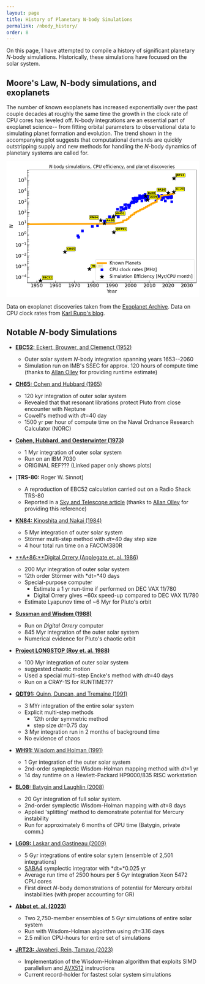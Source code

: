 ```yaml
---
layout: page
title: History of Planetary N-body Simulations
permalink: /nbody_history/
order: 8
---
```


On this page, I have attempted to compile a history of significant planetary *N*-body simulations. Historically, these simulations have focused on the solar system. 



Moore's Law, N-body simulations, and exoplanets
-----------------------------------------------

The number of known exoplanets has increased exponentially over the past couple decades at roughly the same time the growth in the clock rate of CPU cores has leveled off. N-body integrations are an essential part of exoplanet science-- from fitting orbital parameters to observational data to simulating planet formation and evolution. The trend  shown in the accompanying plot suggests that computational demands are quickly outstripping supply and new methods for handling the *N*-body dynamics of planetary systems are called for.

![nbodyMoores]

Data on exoplanet discoveries taken from the [Exoplanet Archive](https://exoplanetarchive.ipac.caltech.edu). Data on CPU clock rates from [Karl Rupp's blog](https://www.karlrupp.net/2018/02/42-years-of-microprocessor-trend-data/).





Notable *N*-body Simulations
----------------------------

- [**EBC52:** Eckert, Brouwer, and Clemenct (1952)][EBC1952]
  - Outer solar system *N*-body integration spanning years 1653--2060
  - Simulation run on IMB's SSEC for approx. 120 hours of compute time (thanks to [Allan Olley](http://individual.utoronto.ca/fofound/) for providing runtime estimate) 

- [**CH65:** Cohen and Hubbard (1965)][CH1965]
  - 120 kyr integration of outer solar system
  - Revealed that that resonant librations protect Pluto from close encounter with Neptune  
  - Cowell's method with *dt*=40 day
  - 1500 yr per hour of compute time on the Naval Ordnance Research Calculator (NORC)

- [**Cohen, Hubbard, and Oesterwinter (1973)**][CHO1973]
  - 1 Myr integration of outer solar system
  - Run on an IBM 7030 
  - ORIGINAL REF??? (Linked paper only shows plots)

- [**TRS-80:** Roger W. Sinnot]
  - A reproduction of EBC52 calculation carried out on a Radio Shack TRS-80
  - Reported in a [Sky and Telescope article][SkyAndTelescope] (thanks to [Allan Olley](http://individual.utoronto.ca/fofound/) for providing this reference)

- [**KN84:** Kinoshita and Nakai (1984)][KN1984]
    - 5 Myr integration of outer solar system
    - Störmer multi-step method with *dt*=40 day step size
    - 4 hour total run time on a FACOM380R 

- [**A+86:**Digital Orrery (Applegate et. al. 1986) ][DigOrr1986]
    - 200 Myr integration of outer solar system
    - 12th order Störmer with *dt=*40 days
    - Special-purpose computer 
        - Estimate a 1 yr run-time if performed on DEC VAX 11/780
        - Digital Orrery gives ~60x speed-up compared to DEC VAX 11/780
    - Estimate Lyapunov time of ~6 Myr for Pluto's orbit

- [**Sussman and Wisdom (1988)**][SW1988]
    - Run on *Digital Orrery* computer
    - 845 Myr integration of the outer solar system
    - Numerical evidence for Pluto's chaotic orbit

- [**Project LONGSTOP (Roy et. al. 1988)**][LONGSTOP1988]
    - 100 Myr integration of outer solar system
    - suggested chaotic motion 
    - Used a special multi-step Encke's method with *dt*=40 days
    - Run on a CRAY-1S for RUNTIME???

- [**QDT91:** Quinn, Duncan, and Tremaine (1991)][QDT1991]
    - 3 MYr integration of the entire solar system
    - Explicit multi-step methods 
        - 12th order symmetric method
        - step size *dt*=0.75 day
    - 3 Myr integration run in 2 months of background time
    - No evidence of chaos

- [**WH91:** Wisdom and Holman (1991)][WH1991]
    - 1 Gyr integration of the outer solar system
    - 2nd-order symplectic Wisdom-Holman mapping method with *dt*=1 yr
    - 14 day runtime on a Hewlett-Packard HP9000/835 RISC workstation

- [**BL08:** Batygin and Laughlin (2008)][BL2008]
    - 20 Gyr integration of full solar system.
    - 2nd-order symplectic Wisdom-Holman mapping with *dt*=8 days
    - Applied 'splitting' method to demonstrate potential for Mercury instability
    - Run for approximately 6 months of CPU time (Batygin, private comm.)

- [**LG09:** Laskar and Gastineau (2009)][LG2009]
    - 5 Gyr integrations of entire solar sytem (ensemble of 2,501 integrations)
    - [SABA4](SABA4) symplectic integrator with *dt=*0.025 yr
    - Average run time of 2500 hours per 5 Gyr integration Xeon 5472 CPU cores 
    - First direct *N*-body demonstrations of potential for Mercury orbital instabilities (with proper accounting for GR)

- [**Abbot et. al. (2023)**][A+2023]
    - Two 2,750-member ensembles of 5 Gyr simulations of entire solar system
    - Run with Wisdom-Holman algoirthm using *dt*=3.16 days
    - 2.5 million CPU-hours for entire set of simulations

- [**JRT23:** Javaheri, Rein, Tamayo (2023)][JRT2003]
    - Implementation of the Wisdom-Holman algorithm that exploits SIMD parallelism and [AVX512](https://en.wikipedia.org/wiki/AVX-512) instructions
    - Current record-holder for fastest solar system simulations

[EBC1952]: https://ui.adsabs.harvard.edu/abs/1951USNAO..12....1E/abstract
[CH1965]: https://ui.adsabs.harvard.edu/abs/1965AJ.....70...10C/abstract
[CHO1973]: https://ui.adsabs.harvard.edu/abs/1973CeMec...7..438C/abstract
[KN1984]: https://ui.adsabs.harvard.edu/abs/1984CeMec..34..203K/abstract
[LONGSTOP1988]: https://ui.adsabs.harvard.edu/abs/1988VA.....32...95R/abstract
[DigOrr1986]: https://ui.adsabs.harvard.edu/abs/1986AJ.....92..176A/abstract
[SW1988]: https://ui.adsabs.harvard.edu/abs/1988Sci...241..433S/abstract
[WH1991]: https://ui.adsabs.harvard.edu/abs/1991AJ....102.1528W/abstract
[QDT1991]: https://ui.adsabs.harvard.edu/abs/1991AJ....101.2287Q/abstract
[BL2008]: https://ui.adsabs.harvard.edu/abs/2008ApJ...683.1207B/abstract
[LG2009]: https://ui.adsabs.harvard.edu/abs/2009Natur.459..817L/abstract
[SABA4]: https://ui.adsabs.harvard.edu/abs/2001CeMDA..80...39L/abstract
[nbodyMoores]: /assets/images/Nbody-Moores-Law.png
[A+2023]: https://ui.adsabs.harvard.edu/abs/2023ApJ...944..190A/abstract
[JRT2003]: https://arxiv.org/abs/2307.05683
[SkyAndTelescope]: /assets/SkyNTeleTRS80vSSEC.pdf
